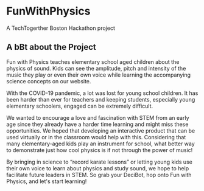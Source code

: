 # FunWithPhysics
A TechTogerther Boston Hackathon project 

## A bBt about the Project
Fun with Physics teaches elementary school aged children about the physics of sound. Kids can see the amplitude, pitch and intensity of the music they play or even their own voice while learning the accompanying science concepts on our website. 

With the COVID-19 pandemic, a lot was lost for young school children. It has been harder than ever for teachers and keeping students, especially young elementary schoolers, engaged can be extremely difficult. 

We wanted to encourage a love and fascination with STEM from an early age since they already have a harder time learning and might miss these opportunities. We hoped that developing an interactive product that can be used virtually or in the classroom would help with this. Considering that many elementary-aged kids play an instrument for school, what better way to demonstrate just how cool physics is if not through the power of music!

By bringing in science to “record karate lessons” or letting young kids use their own voice to learn about physics and study sound, we hope to help facilitate future leaders in STEM. So grab your DeciBot, hop onto Fun with Physics, and let's start learning!

